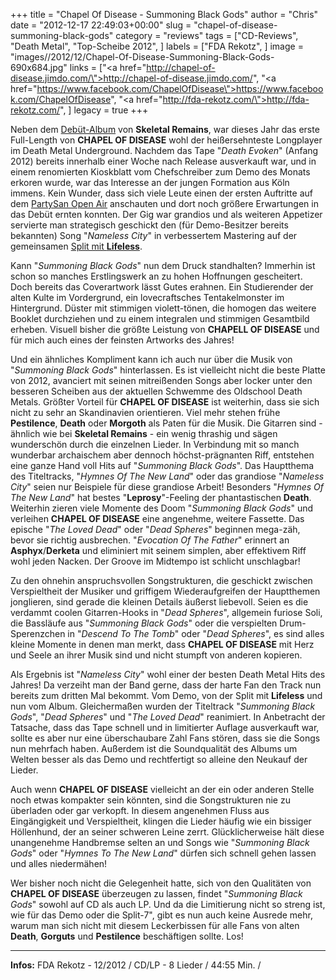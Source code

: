+++
title = "Chapel Of Disease - Summoning Black Gods"
author = "Chris"
date = "2012-12-17 22:49:03+00:00"
slug = "chapel-of-disease-summoning-black-gods"
category = "reviews"
tags = ["CD-Reviews", "Death Metal", "Top-Scheibe 2012", ]
labels = ["FDA Rekotz", ]
image = "images//2012/12/Chapel-Of-Disease-Summoning-Black-Gods-690x684.jpg"
links = ["<a href=\"http://chapel-of-disease.jimdo.com/\">http://chapel-of-disease.jimdo.com/</a>", "<a href=\"https://www.facebook.com/ChapelOfDisease\">https://www.facebook.com/ChapelOfDisease</a>", "<a href=\"http://fda-rekotz.com/\">http://fda-rekotz.com/</a>", ]
legacy = true
+++



Neben dem <a href="http://necroslaughter.de/2012/11/skeletal-remains-beyond-the-flesh/" title="Skeletal Remains – Beyond The Flesh">Debüt-Album</a> von **Skeletal Remains**, war dieses Jahr das erste Full-Length von **CHAPEL OF DISEASE** wohl der heißersehnteste Longplayer im Death Metal Underground. Nachdem das Tape "_Death Evoken_" (Anfang 2012) bereits innerhalb einer Woche nach Release ausverkauft war, und in einem renomierten Kioskblatt vom Chefschreiber zum Demo des Monats erkoren wurde, war das Interesse an der jungen Formation aus Köln immens. Kein Wunder, dass sich viele Leute einen der ersten Auftritte auf dem <a href="http://necroslaughter.de/2012/08/party-san-open-air-2012-2/" title="Party San Open Air 2012">PartySan Open Air</a> anschauten und dort noch größere Erwartungen in das Debüt ernten konnten. Der Gig war grandios und als weiteren Appetizer servierte man strategisch geschickt den (für Demo-Besitzer bereits bekannten) Song "_Nameless City_" in verbessertem Mastering auf der gemeinsamen <a href="http://necroslaughter.de/2012/08/lifeless-chapel-of-disease-chapel-of-a-lifeless-cult/" title="Lifeless – Chapel Of Disease – Chapel Of A Lifeless Cult">Split mit **Lifeless**</a>.

Kann "_Summoning Black Gods_" nun dem Druck standhalten? Immerhin ist schon so manches Erstlingswerk an zu hohen Hoffnungen gescheitert. Doch bereits das Coverartwork lässt Gutes erahnen. Ein Studierender der alten Kulte im Vordergrund, ein lovecraftsches Tentakelmonster im Hintergrund. Düster mit stimmigen violett-tönen, die homogen das weitere Booklet durchziehen und zu einem integralen und stimmigen Gesamtbild erheben. Visuell bisher die größte Leistung von **CHAPELL OF DISEASE** und für mich auch eines der feinsten Artworks des Jahres!

Und ein ähnliches Kompliment kann ich auch nur über die Musik von "_Summoning Black Gods_" hinterlassen. Es ist vielleicht nicht die beste Platte von 2012, avanciert mit seinen mitreißenden Songs aber locker unter den besseren Scheiben aus der aktuellen Schwemme des Oldschool Death Metals.
Größter Vorteil für **CHAPEL OF DISEASE** ist weiterhin, dass sie sich nicht zu sehr an Skandinavien orientieren. Viel mehr stehen frühe **Pestilence**, **Death** oder **Morgoth** als Paten für die Musik. Die Gitarren sind - ähnlich wie bei **Skeletal Remains** - ein wenig thrashig und sägen wunderschön durch die einzelnen Lieder. In Verbindung mit so manch wunderbar archaischem aber dennoch höchst-prägnanten Riff, entstehen eine ganze Hand voll Hits auf "_Summoning Black Gods_". Das Hauptthema des Titeltracks, "_Hymnes Of The New Land_" oder das grandiose "_Nameless City_" seien nur Beispiele für diese grandiose Arbeit! Besonders "_Hymnes Of The New Land_" hat bestes "**Leprosy**"-Feeling der phantastischen **Death**.
Weiterhin zieren viele Momente des Doom "_Summoning Black Gods_" und verleihen **CHAPEL OF DISEASE** eine angenehme, weitere Fassette. Das epische "_The Loved Dead_" oder "_Dead Spheres_" beginnen mega-zäh, bevor sie richtig ausbrechen. "_Evocation Of The Father_" erinnert an **Asphyx**/**Derketa** und eliminiert mit seinem simplen, aber effektivem Riff wohl jeden Nacken. Der Groove im Midtempo ist schlicht unschlagbar!

Zu den ohnehin anspruchsvollen Songstrukturen, die geschickt zwischen Verspieltheit der Musiker und griffigem Wiederaufgreifen der Hauptthemen jonglieren, sind gerade die kleinen Details äußerst liebevoll. Seien es die verdammt coolen Gitarren-Hooks in "_Dead Spheres_", allgemein furiose Soli, die Bassläufe aus "_Summoning Black Gods_" oder die verspielten Drum-Sperenzchen in "_Descend To The Tomb_" oder "_Dead Spheres_", es sind alles kleine Momente in denen man merkt, dass **CHAPEL OF DISEASE** mit Herz und Seele an ihrer Musik sind und nicht stumpft von anderen kopieren.

Als Ergebnis ist "_Nameless City_" wohl einer der besten Death Metal Hits des Jahres! Da verzeiht man der Band gerne, dass der harte Fan den Track nun bereits zum dritten Mal bekommt. Vom Demo, von der Split mit **Lifeless** und nun vom Album. Gleichermaßen wurden der Titeltrack "_Summoning Black Gods_", "_Dead Spheres_" und "_The Loved Dead_" reanimiert. In Anbetracht der Tatsache, dass das Tape schnell und in limitierter Auflage ausverkauft war, sollte es aber nur eine überschaubare Zahl Fans stören, dass sie die Songs nun mehrfach haben. Außerdem ist die Soundqualität des Albums um Welten besser als das Demo und rechtfertigt so alleine den Neukauf der Lieder.

Auch wenn **CHAPEL OF DISEASE** vielleicht an der ein oder anderen Stelle noch etwas kompakter sein könnten, sind die Songstrukturen nie zu überladen oder gar verkopft. In diesem angenehmen Fluss aus Eingängigkeit und Verspieltheit, klingen die Lieder häufig wie ein bissiger Höllenhund, der an seiner schweren Leine zerrt. Glücklicherweise hält diese unangenehme Handbremse selten an und Songs wie "_Summoning Black Gods_" oder "_Hymnes To The New Land_" dürfen sich schnell gehen lassen und alles niedermähen!

Wer bisher noch nicht die Gelegenheit hatte, sich von den Qualitäten von **CHAPEL OF DISEASE** überzeugen zu lassen, findet "_Summoning Black Gods_" sowohl auf CD als auch LP. Und da die Limitierung nicht so streng ist, wie für das Demo oder die Split-7", gibt es nun auch keine Ausrede mehr, warum man sich nicht mit diesem Leckerbissen für alle Fans von alten **Death**, **Gorguts** und **Pestilence** beschäftigen sollte. Los!



---
**Infos:**
FDA Rekotz - 12/2012 / 
CD/LP - 8 Lieder / 44:55 Min. / 
